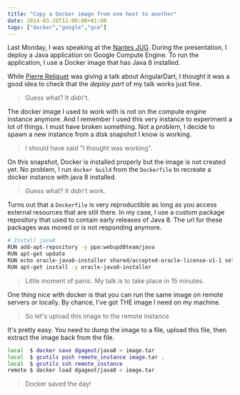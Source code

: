 ```yaml
---
title: "Copy a Docker image from one host to another"
date: 2014-03-20T12:00:00+01:00
tags: ["docker","google","gce"]
---
```


Last Monday, I was speaking at the <a href="http://nantesjug.org/#/events/2014_03_17">Nantes JUG</a>. During the presentation, I deploy a Java application on Google Compute Engine. To run the application, I use a Docker image that has Java 8 installed.

While <a href="http://nantesjug.org/#/speakers/pierre_reliquet">Pierre Reliquet</a> was giving a talk about AngularDart, I thought it was a good idea to check that the <em>deploy part</em> of my talk works just fine.

<blockquote>
  Guess what? It didn't.
</blockquote>

The docker image I used to work with is not on the compute engine instance anymore. And I remember I used this very instance to experiment a lot of things. I must have broken something. Not a problem, I decide to spawn a new instance from a disk snapshot I know is working.

<blockquote>
  I should have said "I thought was working".
</blockquote>

On this snapshot, Docker is installed properly but the image is not created yet. No problem, I run <code>docker build</code> from the <code>Dockerfile</code> to recreate a docker instance with java 8 installed.

<blockquote>
  Guess what? It didn't work.
</blockquote>

Turns out that a <code>Dockerfile</code> is very reproductible as long as you access external resources that are still there. In my case, I use a custom package repository that used to contain early releases of Java 8. The url for these packages was moved or is not responding anymore.

```bash
# Install java8
RUN add-apt-repository -y ppa:webupd8team/java
RUN apt-get update
RUN echo oracle-java8-installer shared/accepted-oracle-license-v1-1 select true | sudo /usr/bin/debconf-set-selections
RUN apt-get install -y oracle-java8-installer
```

<blockquote>
  Little moment of panic. My talk is to take place in 15 minutes.
</blockquote>

One thing nice with docker is that you can run the same image on remote servers or locally. By chance, I've got THE image I need on my machine.

<blockquote>
  So let's upload this image to the remote instance
</blockquote>

It's pretty easy. You need to dump the image to a file, upload this file, then extract the image back from the file.

```bash
local  $ docker save dgageot/java8 > image.tar
local  $ gcutils push remote_instance image.tar .
local  $ gcutils ssh remote_instance
remote $ docker load dgageot/java8 < image.tar
```

<blockquote>
  Docker saved the day!
</blockquote>
